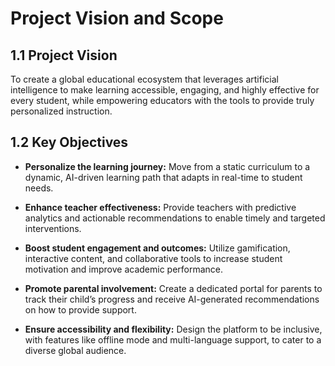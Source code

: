 # Project Vision and Scope

## 1.1 Project Vision

To create a global educational ecosystem that leverages artificial intelligence to make learning accessible, engaging, and highly effective for every student, while empowering educators with the tools to provide truly personalized instruction.

## 1.2 Key Objectives

- **Personalize the learning journey:** Move from a static curriculum to a dynamic, AI-driven learning path that adapts in real-time to student needs.
    
- **Enhance teacher effectiveness:** Provide teachers with predictive analytics and actionable recommendations to enable timely and targeted interventions.
    
- **Boost student engagement and outcomes:** Utilize gamification, interactive content, and collaborative tools to increase student motivation and improve academic performance.
    
- **Promote parental involvement:** Create a dedicated portal for parents to track their child’s progress and receive AI-generated recommendations on how to provide support.
    
- **Ensure accessibility and flexibility:** Design the platform to be inclusive, with features like offline mode and multi-language support, to cater to a diverse global audience.
